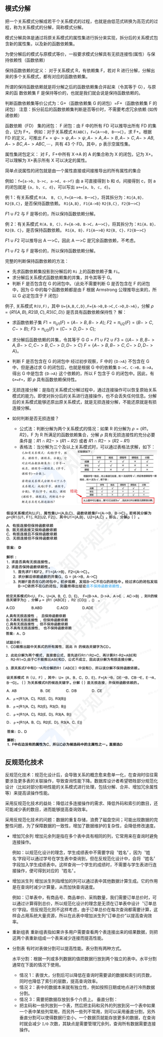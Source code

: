 ```toc
```

## 模式分解


把一个关系模式分解成若干个关系模式的过程，也就是由低范式转换为高范式的过程，称为关系模式的分解，简称模式分解。

模式分解具体是通过将原关系模式的属性集进行拆分来实现，拆分后的关系模式包含新的属性集，以及新的函数依赖集。

为使分解后的模式与原模式等价，一般要求模式分解具有无损连接性(属性）与保持依赖性（函数依赖）

保持函数依赖的定义：
对于关系模式 R，有依赖集 F，若对 R 进行分解，分解出来的多个关系模式，都有对应的函数依赖集。

所谓的保持函数依赖就是将分解之后的函数依赖集合并起来（令其等于 G），与原来的函
数依赖集 F 是保持等价的，也就是我们就会说是保持函数依赖的。

判断函数依赖集等价公式为：G+（函数依赖集 G 的闭包）=F+（函数依赖集 F 的闭包）
注意：拆分前后的函数依赖集判断是否等价时，不需要考虑冗余依赖 (如传递依赖）

函数依赖（FD） 集的闭包：
F 闭包：由 F 中的所有 FD 可以推导出所有 FD 的集合，记为 F+。
例如：对于关系模式 `R(ABC)`，`F={A一>B, B一>C}`，求 F+。根据 FD 的定义，可推出 $F+={\psi->\psi, A->\psi, A->A, A->B, A->C, A->AB, A->BC, A->ABC,⋯}$，共有 43 个 FD。其中，p 表示空属性集。


属性集闭包定义：
对 F，F+中所有 X->A 的 A 的集合称为 X 的闭包，记为 X+。可以理解为 X+表示所有 X 可以决定的属性。

简单点说属性的闭包就是由一个属性直接或间接推导出的所有属性的集合

例如：`f={a->b, b->c, a->d, e->f}` 由 a 可直接得到 b 和 d，间接得到 c，则 a 的闭包就是 `{a, b, c, d}`，可以写出 `a+={a, b, c, d}`。

例 1：有关系模式 `R(A， B, C)`, `F={A一>B，B一>C}`，将其拆分为：`R1{A,B}，R2{B,C}`，是否保持函数依赖。
`R1{A,B}, F1{A->B}`
`R2{B,C}, F2{B一>C}`


$F1 \cup F2$ 与 F 是等价的，所以保持函数依赖分解。

例 2：有关系模式 `R(A，B, C)，F={A->B，B->C，A一>C}`，将其拆分为：`R1{A，B}，R2{B，C}`，是否保持函数依赖。
`R1{A, B}，F1{A一>B}`
`R2{B, C}，F2{B一>C}`

$F1 \cup F2$ 可以推导出 A 一>C，因此 A 一>C 是冗余函数依赖，不考虑。

$F1 \cup F2$ 与 F 是等价的，所以保持函数依赖分解。

完整的判断保持函数依赖的方法：
- 先求函数依赖集投影到分解后的 `Ri` 上的函数依赖子集 `Fi`。
- 求分解后关系模式函数依赖集的并集，并令其等于 G。
- 判断 F 是否包含在 G 的闭包中。（此处不需要判断 G 是否包含在 F 的闭包中，因为 G 中的每个函数依赖都是由 F 根据 Armstrong 公理推导出来的，所以 G 必定包含于 F 闭包）

例子, 关系模式 `R(U,F)`，其中 `U={A,B,C,D},F={A->B,B->C,C->D,D->A}`，分解 $\rho=\{R1(A,B),R2(B,C),R3(C,D)\}$ 是否具有函数依赖保持性？
解：
- 求函数依赖子集
$F1 = \pi_{U1}(F)=(A->B, B->A);$
$F2 = \pi_{U2}(F)=(B ->C, C->B);$
$F3 = \pi_{U3}(F)=(C->D, D->C);$


- 求分解后函数依赖的并集，令其等于 G
$G=F1 \cup F2 \cup F3=\{(A->B, B->A, B->C, C->B, C->D, D->C\}$
$F=\{A->B, B->C, C->D, D->A\}$。

- 判断 F 是否包含在 G 的闭包中
经过初步观察，F 中的 `{D->A}` 不包含在 G 中，但是通过求 G 的闭包后，也就是根据 G 中的依赖集 `D->C，C->B，B->A`，得出 G 中是包含 `{D->A}` 这个依赖的，所以 F 包含于 G 的闭包中。因此，有 `G+=F+`，即 $\rho$ 具有函数依赖保持性。

- 无损连接分解：是指在关系模式分解过程中，通过连接操作可以恢复原始关系模式的能力。即使对拆分后的关系进行连接操作，也不会丢失任何信息。分解后的关系模式能够还原出原关系模式，就是无损连接分解，不能还原就是有损连接分解。

- 如何判断是否无损连接？
	- 公式法：判断分解为两个关系模式的情况：如果 R 的分解为 $\rho=\{R1，R2\}$，F 为 R 所满足的函数依赖集合，分解 $\rho$ 具有无损连接性的充分必要条件是：$R1 \cap R2->(R1-R2)$ 或者 $R1 \cap R2->(R2-R1)$
	- 表格法：当分解为三个及以上关系模式时，可以通过表格法求解，如下：
![](../img/106.png)


![](../img/107.png)

![](../img/108.png)


![](../img/109.png)

## 反规范化技术

反规范化技术：规范化设计后，会导致关系的概念愈来愈单一化，在查询时往往需要涉及更多表的关联操作，导致查询性能下降。数据库设计者希望牺牲部分规范化设计（比如对部分影响性能的关系模式进行处理，包括分解、合并、增加冗余属性等）来提高读操作性能。

采用反规范化技术的益处：降低过多连接操作的需求、降低外码和索引的数目，还可能减少表的数目，进而能够提高查询效率。

采用反规范化技术的问题：数据的重复存储，浪费了磁盘空间；可能出现数据的完整性问题，为了保障数据的一致性，增加了数据维护的复杂性，会降低修改速度。

- 增加冗余列
	增加元余列是指在多个表中具有相同的列，它常用来在查询时避免连接操作。

	例如：以规范化设计的理念，学生成绩表中不需要字段〝姓名〞，因为〝姓名’字段可以通过学号在学生表中查询到，但在反规范化设计中，会将〝姓名〞字段加入学生成绩表中。这样查询一个学生的成绩时，不需要与学生表进行连接操作，便可得到对应的〝姓名〞。

- 增加派生列
	增加派生列指增加的列可以通过表中其他数据计算生成。它的作用是在查询时减少计算量，从而加快查询速度。
	
	例如：订单表中，有商品号、商品单价、采购数量，我们需要订单总价时，可以通过计算得到总价，所以规范化设计的理念是无须在订单表中设计〝订单总价’字段。但反规范化则不这样考虑，由于订单总价在每次查询都需要计算，这样会占用系统大量资源，所以在此表中增加派生列“订单总价”以提高查询效率。

- 重新组表
	重新组表指如果许多用户需要查看两个表连接出来的结果数据，则把这两个表重新组成一个表来减少连接而提高性能。
- 分割表
	有时对表做分割可以提高性能。表分割有两种方式。
	
	水平分割：根据一列或多列数据的值把数据行放到两个独立的表中。水平分割通常在下面的情况下使用。
	- 情况 1：表很大，分割后可以降低在查询时需要读的数据和索引的页数，同时也降低了索引的层数，提高查询效率。
	- 情况 2：表中的数据本来就有独立性，例如按照日期或地点进行冷热数据分割。
	- 情况 3：需要把数据存放到多个介质上。
	垂直分割：
	- 把主码和一些列放到一个表，然后把主码和另外的列放到另一个表中如果一个表中某些列常用，而另外一些列不常用，则可以采用垂直分割，另外垂直分割可以使得数据行变小，一个数据页就能存放更多的数据，在查询时就会减少 `I/O` 次数，其缺点是需要管理冗余列，查询所有数据需要连接操作。